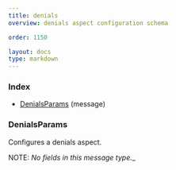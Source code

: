 ```yaml
---
title: denials
overview: denials aspect configuration schema

order: 1150

layout: docs
type: markdown
---
```



<a name="rpcAspect.Index"></a>
### Index

* [DenialsParams](#aspect.DenialsParams)
(message)

<a name="aspect.DenialsParams"></a>
### DenialsParams
Configures a denials aspect.

NOTE: _No fields in this message type.__
